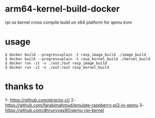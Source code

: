 # arm64-kernel-build-docker
rpi os kernel cross compile build on x64 platform for qemu kvm

# usage
```
$ docker build --progress=plain -t rasp_image_build ./image_build
$ docker build --progress=plain -t rasp_kernel_build ./kernel_build
$ docker run -it -v ./out:/out rasp_image_build
$ docker run -it -v ./out:/out rasp_kernel_build
```

# thanks to
1- https://github.com/ptrsr/pi-ci/ 
2- https://github.com/farabimahmud/emulate-raspberry-pi3-in-qemu
3- https://github.com/dhruvvyas90/qemu-rpi-kernel
